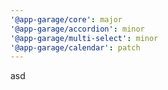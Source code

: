 ```yaml
---
'@app-garage/core': major
'@app-garage/accordion': minor
'@app-garage/multi-select': minor
'@app-garage/calendar': patch
---
```


asd
